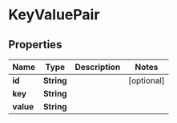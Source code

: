 
# KeyValuePair

## Properties
Name | Type | Description | Notes
------------ | ------------- | ------------- | -------------
**id** | **String** |  |  [optional]
**key** | **String** |  | 
**value** | **String** |  | 



